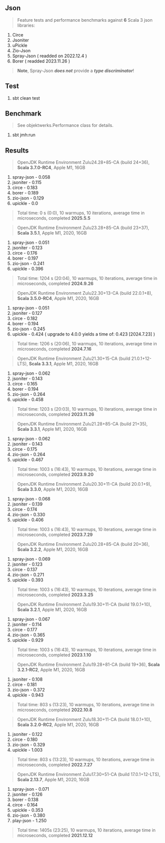 Json
----
>Feature tests and performance benchmarks against **6** Scala 3 json libraries:
1. Circe
2. Jsoniter
3. uPickle
4. Zio-Json
5. Spray-Json ( readded on 2022.12.4 )
6. Borer ( readded 2023.11.26 )
>**Note**, Spray-Json ***does not*** provide a ***type discriminator***!

Test
----
1. sbt clean test

Benchmark
---------
>See objektwerks.Performance class for details.
1. sbt jmh:run

Results
-------
>OpenJDK Runtime Environment Zulu24.28+85-CA (build 24+36), **Scala 3.7.0-RC4**, Apple M1, 16GB
1. spray-json - 0.058
2. jsoniter - 0.115
3. circe - 0.183
4. borer - 0.189
5. zio-json - 0.129
6. upickle - 0.0
>Total time: 0 s (0:0), 10 warmups, 10 iterations, average time in microseconds, completed **2025.5.5**

>OpenJDK Runtime Environment Zulu23.28+85-CA (build 23+37), **Scala 3.5.1**, Apple M1, 2020, 16GB
1. spray-json - 0.051
2. jsoniter - 0.123
3. circe - 0.176
4. borer - 0.197
5. zio-json - 0.241
6. upickle - 0.396
>Total time: 1204 s (20:04), 10 warmups, 10 iterations, average time in microseconds, completed **2024.9.26**

>OpenJDK Runtime Environment Zulu22.30+13-CA (build 22.0.1+8), **Scala 3.5.0-RC4**, Apple M1, 2020, 16GB
1. spray-json - 0.051
2. jsoniter - 0.127
3. circe - 0.182
4. borer - 0.194
5. zio-json - 0.245
6. upickle - 0.424 ( upgrade to 4.0.0 yields a time of: 0.423 [2024.7.23] )
>Total time: 1206 s (20:06), 10 warmups, 10 iterations, average time in microseconds, completed **2024.7.16**

>OpenJDK Runtime Environment Zulu21.30+15-CA (build 21.0.1+12-LTS), **Scala 3.3.1**, Apple M1, 2020, 16GB
1. spray-json - 0.062
2. jsoniter - 0.143
3. circe - 0.165
4. borer - 0.194
5. zio-json - 0.264
6. upickle - 0.458
>Total time: 1203 s (20:03), 10 warmups, 10 iterations, average time in microseconds, completed **2023.11.26**

>OpenJDK Runtime Environment Zulu21.28+85-CA (build 21+35), **Scala 3.3.1**, Apple M1, 2020, 16GB
1. spray-json - 0.062
2. jsoniter - 0.143
3. circe - 0.175
4. zio-json - 0.264
5. upickle - 0.467
>Total time: 1003 s (16:43), 10 warmups, 10 iterations, average time in microseconds, completed **2023.9.20**

>OpenJDK Runtime Environment Zulu20.30+11-CA (build 20.0.1+9), **Scala 3.3.0**, Apple M1, 2020, 16GB
1. spray-json - 0.068
2. jsoniter - 0.139
3. circe - 0.174
4. zio-json - 0.330
5. upickle - 0.406
>Total time: 1003 s (16:43), 10 warmups, 10 iterations, average time in microseconds, completed **2023.7.29**

>OpenJDK Runtime Environment Zulu20.28+85-CA (build 20+36), **Scala 3.2.2**, Apple M1, 2020, 16GB
1. spray-json - 0.069
2. jsoniter - 0.123
3. circe - 0.137
4. zio-json - 0.271
5. upickle - 0.393
>Total time: 1003 s (16:43), 10 warmups, 10 iterations, average time in microseconds, completed **2023.3.25**

>OpenJDK Runtime Environment Zulu19.30+11-CA (build 19.0.1+10), **Scala 3.2.1**, Apple M1, 2020, 16GB
1. spray-json - 0.067
2. jsoniter - 0.114
3. circe - 0.177
4. zio-json - 0.365
5. upickle - 0.929
>Total time: 1003 s (16:43), 10 warmups, 10 iterations, average time in microseconds, completed **2023.1.10**

>OpenJDK Runtime Environment Zulu19.28+81-CA (build 19+36), **Scala 3.2.1-RC2**, Apple M1, 2020, 16GB
1. jsoniter - 0.108
2. circe - 0.181
3. zio-json - 0.372
4. upickle - 0.943
>Total time: 803 s (13:23), 10 warmups, 10 iterations, average time in microseconds, completed **2022.10.8**

>OpenJDK Runtime Environment Zulu18.30+11-CA (build 18.0.1+10), **Scala 3.2.0-RC2**, Apple M1, 2020, 16GB
1. jsoniter - 0.122
2. circe - 0.180
3. zio-json - 0.329
4. upickle - 1.003
>Total time: 803 s (13:23), 10 warmups, 10 iterations, average time in microseconds, completed **2022.7.27**

>OpenJDK Runtime Environment Zulu17.30+51-CA (build 17.0.1+12-LTS), **Scala 2.13.7**, Apple M1, 2020, 16GB
1. spray-json - 0.071
2. jsoniter - 0.126
3. borer - 0.138
4. circe - 0.164
5. upickle - 0.353
6. zio-json - 0.380
7. play-json - 1.250
>Total time: 1405s (23:25), 10 warmups, 10 iterations, average time in microseconds, completed **2021.12.12**